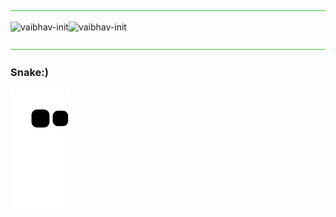 <img src="lime.png" height=1px width="100%">

<p><img align="left" src="https://github-readme-stats.vercel.app/api/top-langs?username=vaibhav-init&text_color=c9d1d9&title_color=50a6ff&icon_color=3572a5&show_icons=true&bg_color=161B22&locale=en&layout=compact" alt="vaibhav-init" /></p>

<p>&nbsp;<img align="left" src="https://github-readme-stats.vercel.app/api?username=vaibhav-init&text_color=c9d1d9&title_color=50a6ff&icon_color=3572a5&show_icons=true&bg_color=161B22&locale=en" alt="vaibhav-init" /></p>

<img src="lime.png" height=1px width="100%">
<h3>Snake:)</h3>


![Snake animation](https://github.com/vaibhav-init/vaibhav-init/blob/output/github-contribution-grid-snake.svg)

